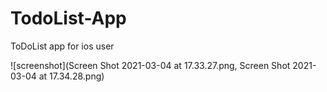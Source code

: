 # TodoList-App
ToDoList app for ios user

![screenshot](Screen Shot 2021-03-04 at 17.33.27.png, Screen Shot 2021-03-04 at 17.34.28.png)
